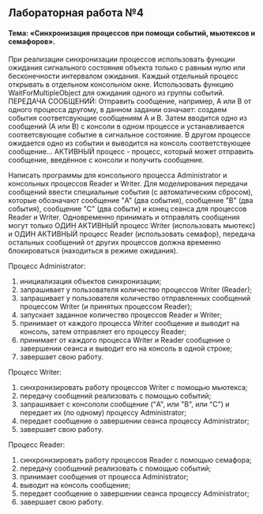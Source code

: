 ## Лабораторная работа №4 ##
#### Тема: «Синхронизация процессов при помощи событий, мьютексов и семафоров». ####
При реализации синхронизации процессов использовать функции ожидания сигнального состояния объекта только с
равным нулю или бесконечности интервалом ожидания. Каждый отдельный процесс открывать в отдельном
консольном окне. Использовать функцию WaitForMultipleObject для ожидания одного из группы событий. 
ПЕРЕДАЧА СООБЩЕНИЙ: Отправить сообщение, например, А или В от одного процесса другому, в данном задании
означает: создаем события соответсвующие сообщениям А и В. Затем вводится одно из сообщений (А или В) с
консоли в одном процессе и устанавливается соответсвующее событие в сигнальное состояние. В другом процессе
ожидается одно из событии и выводится на консоль соответствующее сообщение... 
АКТИВНЫЙ процесс - процесс, который может отправить сообщение, введённое с консоли и получить сообщение.

Написать программы для консольного процесса Administrator и консольных процессов Reader и Writer. Для
моделирования передачи сообщений ввести специальные события (c автоматическим сбросом), которые
обозначают сообщение "A" (два события), сообщение "B" (два события), сообщение "С" (два событи) и конец
сеанса для процессов Reader и Writer.
Одновременно принимать и отправлять сообщения могут только ОДИН АКТИВНЫЙ процесс Writer (использовать
мьютекс) и ОДИН АКТИВНЫЙ процесс Reader (использовать семафор), передача остальных сообщений от других
процессов должна временно блокироваться (находиться в режиме ожидания).

Процесс Administrator:
1. инициализация объектов синхронизации;
2. запрашивает у пользователя количество процессов Writer (Reader);
3. запрашивает у пользователя количество отправленных сообщений процессом Writer (и принятых процессом Reader);
4. запускает заданное количество процессов Reader и Writer;
5. принимает от каждого процесса Writer сообщение и выводит на консоль, затем отправляет его процессу
Reader;
6. принимает от каждого процесса Writer и Reader сообщение о завершении сеанса и выводит его на консоль в
одной строке;
7. завершает свою работу.

Процесс Writer:
1. синхронизировать работу процессов Writer с помощью мьютекса;
2. передачу сообщений реализовать с помощью событий;
3. запрашивает с консололи сообщение ("A", или "B", или "С") и передает их (по одному) процессу
Administrator;
4. передает сообщение о завершении сеанса процессу Administrator;
5. завершает свою работу.

Процесс Reader:
1. синхронизировать работу процессов Reader с помощью семафора;
2. передачу сообщений реализовать с помощью событий;
3. принимает сообщения от процесса Administrator;
4. выводит на консоль сообщение;
5. передает сообщение о завершении сеанса процессу Administrator;
6. завершает свою работу.

